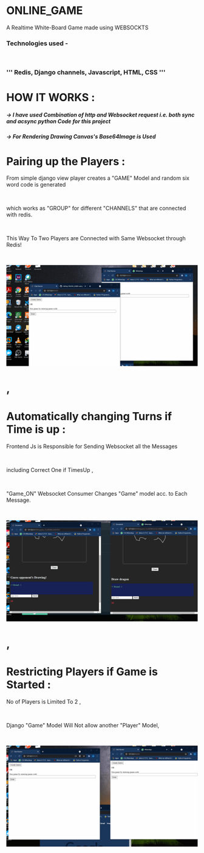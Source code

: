 # ONLINE_GAME
A Realtime White-Board Game made using WEBSOCKTS<br>
<h3 >
 Technologies used - 
 </h3>
 <br>
 <h3 >
  '''
 Redis, Django channels, Javascript, HTML, CSS
 '''
 </h3>
  
 # HOW IT WORKS :
 
 <h5>-> I have used Combination of http and Websocket request i.e. 
 both sync and acsync python Code for this project </h5>
 <h5>-> For Rendering Drawing Canvas's  Base64Image is Used </h5>
  
# Pairing up the Players :
<p> From simple django view player creates a "GAME" Model and random six word code is generated<p><br>
<p> which works as "GROUP" for different "CHANNELS" that are connected with redis.<p><br>
<p> This Way To Two Players are Connected with Same Websocket through Redis!<p><br>
 
![alt text](Animations/Join-min.gif "Logo Title Text 1")

# ,

 # Automatically changing Turns if Time is up : 
<p>Frontend Js is Responsible for Sending Websocket all the Messages <p><br>
<p>including Correct One if TimesUp ,<p><br>
<p>"Game_ON" Websocket Consumer Changes "Game" model acc. to Each Message.<p><br>

![alt text](Animations/turns.gif "Logo Title Text 1")

# ,

# Restricting Players if Game is Started :
<p>No of Players is Limited To 2 ,<p><br>
<p>Django "Game" Model Will Not allow another "Player" Model,<p><br>

![alt text](Animations/Restrict.gif "Logo Title Text 1")
 



 

